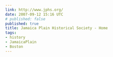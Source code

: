 ```yaml
---
link: http://www.jphs.org/
date: 2007-09-12 15:16 UTC
# published: false
published: true
title: Jamaica Plain Historical Society - Home
tags:
- history
- JamaicaPlain
- Boston
---
```




